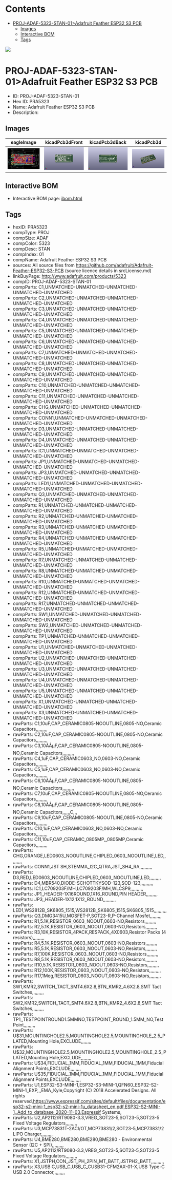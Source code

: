



Contents
========

* [PROJ-ADAF-5323-STAN-01>Adafruit Feather ESP32 S3 PCB](#proj-adaf-5323-stan-01adafruit-feather-esp32-s3-pcb)
	* [Images](#images)
	* [Interactive BOM](#interactive-bom)
	* [Tags](#tags)
  
![][im]
# PROJ-ADAF-5323-STAN-01>Adafruit Feather ESP32 S3 PCB

- ID: PROJ-ADAF-5323-STAN-01
- Hex ID: PRA5323
- Name: Adafruit Feather ESP32 S3 PCB
- Description: 

## Images
  
  

|eagleImage|kicadPcb3dFront|kicadPcb3dBack|kicadPcb3d|
| :---: | :---: | :---: | :---: |
|[![eagleImage](eagleImage_140.png)](eagleImage_.png)|[![kicadPcb3dFront](kicadPcb3dFront_140.png)](kicadPcb3dFront_.png)|[![kicadPcb3dBack](kicadPcb3dBack_140.png)](kicadPcb3dBack_.png)|[![kicadPcb3d](kicadPcb3d_140.png)](kicadPcb3d_.png)|

## Interactive BOM

- Interactive BOM page: [ibom.html](kicad/bom/ibom.html)

## Tags

- hexID: PRA5323
- oompType: PROJ
- oompSize: ADAF
- oompColor: 5323
- oompDesc: STAN
- oompIndex: 01
- oompName: Adafruit Feather ESP32 S3 PCB
- sources: All source files from https://github.com/adafruit/Adafruit-Feather-ESP32-S3-PCB (source licence details in srcLicense.md)
- linkBuyPage: http://www.adafruit.com/products/5323
- oompID: PROJ-ADAF-5323-STAN-01
- oompParts: C1,UNMATCHED-UNMATCHED-UNMATCHED-UNMATCHED-UNMATCHED
- oompParts: C2,UNMATCHED-UNMATCHED-UNMATCHED-UNMATCHED-UNMATCHED
- oompParts: C3,UNMATCHED-UNMATCHED-UNMATCHED-UNMATCHED-UNMATCHED
- oompParts: C4,UNMATCHED-UNMATCHED-UNMATCHED-UNMATCHED-UNMATCHED
- oompParts: C5,UNMATCHED-UNMATCHED-UNMATCHED-UNMATCHED-UNMATCHED
- oompParts: C6,UNMATCHED-UNMATCHED-UNMATCHED-UNMATCHED-UNMATCHED
- oompParts: C7,UNMATCHED-UNMATCHED-UNMATCHED-UNMATCHED-UNMATCHED
- oompParts: C8,UNMATCHED-UNMATCHED-UNMATCHED-UNMATCHED-UNMATCHED
- oompParts: C9,UNMATCHED-UNMATCHED-UNMATCHED-UNMATCHED-UNMATCHED
- oompParts: C10,UNMATCHED-UNMATCHED-UNMATCHED-UNMATCHED-UNMATCHED
- oompParts: C11,UNMATCHED-UNMATCHED-UNMATCHED-UNMATCHED-UNMATCHED
- oompParts: CHG,UNMATCHED-UNMATCHED-UNMATCHED-UNMATCHED-UNMATCHED
- oompParts: CONN1,UNMATCHED-UNMATCHED-UNMATCHED-UNMATCHED-UNMATCHED
- oompParts: D3,UNMATCHED-UNMATCHED-UNMATCHED-UNMATCHED-UNMATCHED
- oompParts: D4,UNMATCHED-UNMATCHED-UNMATCHED-UNMATCHED-UNMATCHED
- oompParts: IC1,UNMATCHED-UNMATCHED-UNMATCHED-UNMATCHED-UNMATCHED
- oompParts: JP1,UNMATCHED-UNMATCHED-UNMATCHED-UNMATCHED-UNMATCHED
- oompParts: JP3,UNMATCHED-UNMATCHED-UNMATCHED-UNMATCHED-UNMATCHED
- oompParts: LED1,UNMATCHED-UNMATCHED-UNMATCHED-UNMATCHED-UNMATCHED
- oompParts: Q3,UNMATCHED-UNMATCHED-UNMATCHED-UNMATCHED-UNMATCHED
- oompParts: R1,UNMATCHED-UNMATCHED-UNMATCHED-UNMATCHED-UNMATCHED
- oompParts: R2,UNMATCHED-UNMATCHED-UNMATCHED-UNMATCHED-UNMATCHED
- oompParts: R3,UNMATCHED-UNMATCHED-UNMATCHED-UNMATCHED-UNMATCHED
- oompParts: R4,UNMATCHED-UNMATCHED-UNMATCHED-UNMATCHED-UNMATCHED
- oompParts: R5,UNMATCHED-UNMATCHED-UNMATCHED-UNMATCHED-UNMATCHED
- oompParts: R7,UNMATCHED-UNMATCHED-UNMATCHED-UNMATCHED-UNMATCHED
- oompParts: R8,UNMATCHED-UNMATCHED-UNMATCHED-UNMATCHED-UNMATCHED
- oompParts: R10,UNMATCHED-UNMATCHED-UNMATCHED-UNMATCHED-UNMATCHED
- oompParts: R12,UNMATCHED-UNMATCHED-UNMATCHED-UNMATCHED-UNMATCHED
- oompParts: R17,UNMATCHED-UNMATCHED-UNMATCHED-UNMATCHED-UNMATCHED
- oompParts: SW1,UNMATCHED-UNMATCHED-UNMATCHED-UNMATCHED-UNMATCHED
- oompParts: SW2,UNMATCHED-UNMATCHED-UNMATCHED-UNMATCHED-UNMATCHED
- oompParts: TP1,UNMATCHED-UNMATCHED-UNMATCHED-UNMATCHED-UNMATCHED
- oompParts: U1,UNMATCHED-UNMATCHED-UNMATCHED-UNMATCHED-UNMATCHED
- oompParts: U2,UNMATCHED-UNMATCHED-UNMATCHED-UNMATCHED-UNMATCHED
- oompParts: U3,UNMATCHED-UNMATCHED-UNMATCHED-UNMATCHED-UNMATCHED
- oompParts: U4,UNMATCHED-UNMATCHED-UNMATCHED-UNMATCHED-UNMATCHED
- oompParts: U5,UNMATCHED-UNMATCHED-UNMATCHED-UNMATCHED-UNMATCHED
- oompParts: X1,UNMATCHED-UNMATCHED-UNMATCHED-UNMATCHED-UNMATCHED
- oompParts: X3,UNMATCHED-UNMATCHED-UNMATCHED-UNMATCHED-UNMATCHED
- rawParts: C1,10uF,CAP_CERAMIC0805-NOOUTLINE,0805-NO,Ceramic Capacitors,,,,,,,,,
- rawParts: C2,10uF,CAP_CERAMIC0805-NOOUTLINE,0805-NO,Ceramic Capacitors,,,,,,,,,
- rawParts: C3,10ÃÂµF,CAP_CERAMIC0805-NOOUTLINE,0805-NO,Ceramic Capacitors,,,,,,,,,
- rawParts: C4,1uF,CAP_CERAMIC0603_NO,0603-NO,Ceramic Capacitors,,,,,,,,,
- rawParts: C5,1uF,CAP_CERAMIC0603_NO,0603-NO,Ceramic Capacitors,,,,,,,,,
- rawParts: C6,10ÃÂµF,CAP_CERAMIC0805-NOOUTLINE,0805-NO,Ceramic Capacitors,,,,,,,,,
- rawParts: C7,10uF,CAP_CERAMIC0805-NOOUTLINE,0805-NO,Ceramic Capacitors,,,,,,,,,
- rawParts: C8,10ÃÂµF,CAP_CERAMIC0805-NOOUTLINE,0805-NO,Ceramic Capacitors,,,,,,C,,,
- rawParts: C9,10uF,CAP_CERAMIC0805-NOOUTLINE,0805-NO,Ceramic Capacitors,,,,,,,,,
- rawParts: C10,1uF,CAP_CERAMIC0603_NO,0603-NO,Ceramic Capacitors,,,,,,,,,
- rawParts: C11,10uF,CAP_CERAMIC_0805MP,_0805MP,Ceramic Capacitors,,,,,,,,,
- rawParts: CHG,ORANGE,LED0603_NOOUTLINE,CHIPLED_0603_NOOUTLINE,LED,,,,,,,,,
- rawParts: CONN1,JST SH,STEMMA_I2C_QTRA,JST_SH4_RA,,,,,,,,,,
- rawParts: D3,RED,LED0603_NOOUTLINE,CHIPLED_0603_NOOUTLINE,LED,,,,,,,,,
- rawParts: D4,MBR540,DIODE-SCHOTTKYSOD-123,SOD-123,,,,,,,,,,
- rawParts: IC1,LC709203F/MH,LC709203F/MH,WLCSP9,,,,,,,,,,
- rawParts: JP1,,HEADER-1X16ROUND,1X16_ROUND,PIN HEADER,,,,,,,,,
- rawParts: JP3,,HEADER-1X12,1X12_ROUND,,,,,,,,,,
- rawParts: LED1,WS2812B_SK6805_1515,WS2812B_SK6805_1515,SK6805_1515,,,,,,,,,,
- rawParts: Q3,DMG3415U,MOSFET-P,SOT23-R,P-Channel Mosfet,,,,,,,,,
- rawParts: R1,5.1K,RESISTOR_0603_NOOUT,0603-NO,Resistors,,,,,,,,,
- rawParts: R2,5.1K,RESISTOR_0603_NOOUT,0603-NO,Resistors,,,,,,,,,
- rawParts: R3,10K,RESISTOR_4PACK,RESPACK_4X0603,Resistor Packs (4 resistors),,,,,,,,,
- rawParts: R4,5.1K,RESISTOR_0603_NOOUT,0603-NO,Resistors,,,,,,,,,
- rawParts: R5,5.1K,RESISTOR_0603_NOOUT,0603-NO,Resistors,,,,,,,,,
- rawParts: R7,100K,RESISTOR_0603_NOOUT,0603-NO,Resistors,,,,,,,,,
- rawParts: R8,5.1K,RESISTOR_0603_NOOUT,0603-NO,Resistors,,,,,,,,,
- rawParts: R10,5.1K,RESISTOR_0603_NOOUT,0603-NO,Resistors,,,,,,,,,
- rawParts: R12,100K,RESISTOR_0603_NOOUT,0603-NO,Resistors,,,,,,,,,
- rawParts: R17,1Meg,RESISTOR_0603_NOOUT,0603-NO,Resistors,,,,,,,,,
- rawParts: SW1,KMR2,SWITCH_TACT_SMT4.6X2.8,BTN_KMR2_4.6X2.8,SMT Tact Switches,,,,,,,,,
- rawParts: SW2,KMR2,SWITCH_TACT_SMT4.6X2.8,BTN_KMR2_4.6X2.8,SMT Tact Switches,,,,,,,,,
- rawParts: TP1,,TESTPOINTROUND1.5MMNO,TESTPOINT_ROUND_1.5MM_NO,Test Point,,,,,,,,,
- rawParts: U$31,MOUNTINGHOLE2.5,MOUNTINGHOLE2.5,MOUNTINGHOLE_2.5_PLATED,Mounting Hole,EXCLUDE,,,,,,,,
- rawParts: U$32,MOUNTINGHOLE2.5,MOUNTINGHOLE2.5,MOUNTINGHOLE_2.5_PLATED,Mounting Hole,EXCLUDE,,,,,,,,
- rawParts: U$34,FIDUCIAL_1MM,FIDUCIAL_1MM,FIDUCIAL_1MM,Fiducial Alignment Points,EXCLUDE,,,,,,,,
- rawParts: U$35,FIDUCIAL_1MM,FIDUCIAL_1MM,FIDUCIAL_1MM,Fiducial Alignment Points,EXCLUDE,,,,,,,,
- rawParts: U1,ESP32-S3-MINI-1,ESP32-S3-MINI-1,QFN60_ESP32-S2-MINI-1_EXP,,,EMA_Kyle,Copyright (C) 2018 Accelerated Designs. All rights reserved,https://www.espressif.com/sites/default/files/documentation/esp32-s2-mini-1_esp32-s2-mini-1u_datasheet_en.pdf,ESP32-S2-MINI-1,,Add_to_database_2020-11-03,Espressif Systems,
- rawParts: U2,AP2112/RT9080-3.3,VREG_SOT23-5,SOT23-5,SOT23-5 Fixed Voltage Regulators,,,,,,,,,
- rawParts: U3,MCP73831T-2ACI/OT,MCP73831/2,SOT23-5,MCP73831/2 LIPO Charger,,,,,,,,,
- rawParts: U4,BME280,BME280,BME280,BME280 - Environmental Sensor (I2C + SPI),,,,,,,,,
- rawParts: U5,AP2112/RT9080-3.3,VREG_SOT23-5,SOT23-5,SOT23-5 Fixed Voltage Regulators,,,,,,,,,
- rawParts: X1,JSTPH,CON_JST_PH_2PIN_MT_BATT,JSTPH2_BATT,,,,,,,,,,
- rawParts: X3,USB C,USB_C,USB_C_CUSB31-CFM2AX-01-X,USB Type-C USB 2.0 Connector,,,,,,,,,



[im]: kicadPcb3d_450.png
